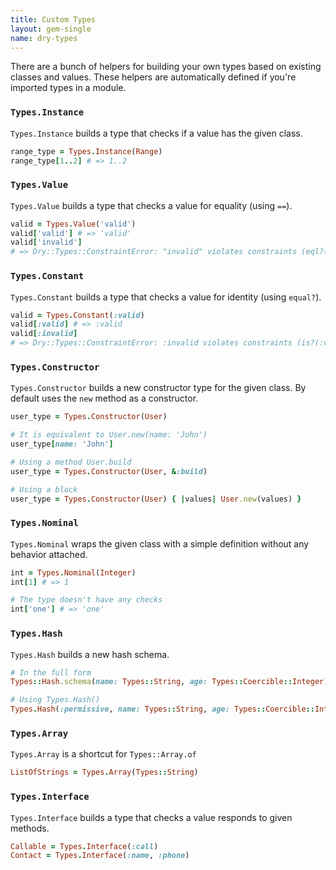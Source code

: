 ```yaml
---
title: Custom Types
layout: gem-single
name: dry-types
---
```


There are a bunch of helpers for building your own types based on existing classes and values. These helpers are automatically defined if you're imported types in a module.

### `Types.Instance`

`Types.Instance` builds a type that checks if a value has the given class.

```ruby
range_type = Types.Instance(Range)
range_type[1..2] # => 1..2
```

### `Types.Value`

`Types.Value` builds a type that checks a value for equality (using `==`).

```ruby
valid = Types.Value('valid')
valid['valid'] # => 'valid'
valid['invalid']
# => Dry::Types::ConstraintError: "invalid" violates constraints (eql?("valid", "invalid") failed)
```

### `Types.Constant`

`Types.Constant` builds a type that checks a value for identity (using `equal?`).

```ruby
valid = Types.Constant(:valid)
valid[:valid] # => :valid
valid[:invalid]
# => Dry::Types::ConstraintError: :invalid violates constraints (is?(:valid, :invalid) failed)
```

### `Types.Constructor`

`Types.Constructor` builds a new constructor type for the given class. By default uses the `new` method as a constructor.

```ruby
user_type = Types.Constructor(User)

# It is equivalent to User.new(name: 'John')
user_type[name: 'John']

# Using a method User.build
user_type = Types.Constructor(User, &:build)

# Using a block
user_type = Types.Constructor(User) { |values| User.new(values) }
```

### `Types.Nominal`

`Types.Nominal` wraps the given class with a simple definition without any behavior attached.

```ruby
int = Types.Nominal(Integer)
int[1] # => 1

# The type doesn't have any checks
int['one'] # => 'one'
```

### `Types.Hash`

`Types.Hash` builds a new hash schema.

```ruby
# In the full form
Types::Hash.schema(name: Types::String, age: Types::Coercible::Integer)

# Using Types.Hash()
Types.Hash(:permissive, name: Types::String, age: Types::Coercible::Integer)
```

### `Types.Array`

`Types.Array` is a shortcut for `Types::Array.of`

```ruby
ListOfStrings = Types.Array(Types::String)
```

### `Types.Interface`

`Types.Interface` builds a type that checks a value responds to given methods.

```ruby
Callable = Types.Interface(:call)
Contact = Types.Interface(:name, :phone)
```